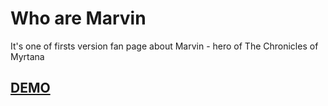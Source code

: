 # Who are Marvin

It's one of firsts version fan page about Marvin - hero of The Chronicles of Myrtana

## [DEMO](https://rysiek507.github.io/homepage/)
